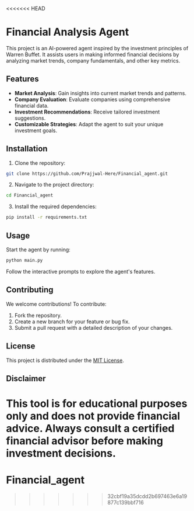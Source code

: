 <<<<<<< HEAD
# Financial Analysis Agent

This project is an AI-powered agent inspired by the investment principles of Warren Buffet. It assists users in making informed financial decisions by analyzing market trends, company fundamentals, and other key metrics.

## Features

- **Market Analysis**: Gain insights into current market trends and patterns.
- **Company Evaluation**: Evaluate companies using comprehensive financial data.
- **Investment Recommendations**: Receive tailored investment suggestions.
- **Customizable Strategies**: Adapt the agent to suit your unique investment goals.

## Installation

1. Clone the repository:
  ```bash
  git clone https://github.com/Prajjwal-Here/Financial_agent.git
  ```
2. Navigate to the project directory:
  ```bash
  cd Financial_agent
  ```
3. Install the required dependencies:
  ```bash
  pip install -r requirements.txt
  ```

## Usage

Start the agent by running:
```bash
python main.py
```

Follow the interactive prompts to explore the agent's features.

## Contributing

We welcome contributions! To contribute:
1. Fork the repository.
2. Create a new branch for your feature or bug fix.
3. Submit a pull request with a detailed description of your changes.

## License

This project is distributed under the [MIT License](LICENSE).

## Disclaimer

This tool is for educational purposes only and does not provide financial advice. Always consult a certified financial advisor before making investment decisions.
=======
# Financial_agent
>>>>>>> 32cbf19a35dcdd2b697463e6a19877c139bbf716
